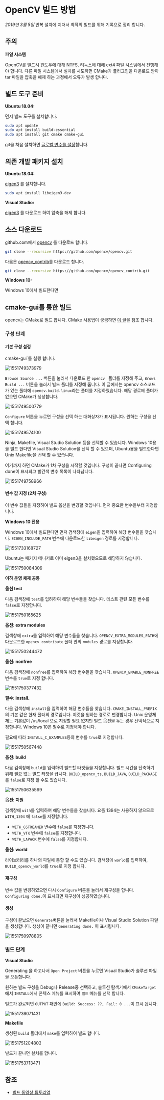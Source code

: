 # OpenCV 빌드 방법

*2019년 3월 5일* 반복 설치에 지쳐서 최적의 빌드를 위해 기록으로 정리 합니다.

## 주의

**파일 시스템**

OpenCV를 빌드시 윈도우에 대해 NTFS, 리눅스에 대해 ext4 파일 시스템에서 진행해야 합니다. 다른 파일 시스템에서 설치를 시도하면 CMake가 플러그인을 다운로드 받아 tar 파일을 압축을 해제 하는 과정에서 오류가 발생 합니다.

## 빌드 도구 준비

**Ubuntu 18.04:** 

먼저 빌드 도구를 설치합니다.

```sh
sudo apt update
sudo apt install build-essential
sudo apt install git cmake cmake-gui
```

git을 처음 설치하면 [글로벌 변수를 설정](../git/install_git_on_ubnutu.md)합니다.

## 의존 개발 패키지 설치

**Ubuntu 18.04:**

[eigen3](https://launchpad.net/ubuntu/bionic/+package/libeigen3-dev) 를 설치합니다.

```sh
sudo apt install libeigen3-dev
```

**Visual Studio:**

[eigen3](https://launchpad.net/ubuntu/bionic/+package/libeigen3-dev) 를 다운로드 하여 압축을 해제 합니다.

## 소스 다운로드

github.com에서 [opencv](https://github.com/opencv/opencv) 를 다운로드 합니다.

```sh
git clone --recursive https://github.com/opencv/opencv.git
```

다음은 [opencv_contrib](https://github.com/opencv/opencv_contrib)를 다운로드 합니다.

```sh
git clone --recursive https://github.com/opencv/opencv_contrib.git
```

**Windows 10:**

Windows 10에서 빌드한다면 

## cmake-gui를 통한 빌드

opencv는 CMake로 빌드 합니다. CMake 사용법이 궁금하면 [이 글](../c_language/simple_cmake_introduction.md)을 참조 합니다.

### 구성 단계

#### 기본 구성 설정

cmake-gui`를 실행 합니다.

![1551749373979](build_opencv_with_cmake.assets/1551749373979.png)

`Browse Source ...` 버튼을 눌러서 다운로드 한  `opencv ` 폴더를 지정해 주고, `Brows Build ...` 버튼을 눌러서 빌드 폴더를 지정해 줍니다. 이 글에서는 opencv 소스코드가 있는 폴더에 `opencv.build.linux`라는 폴더를 지정하였습니다. 해당 경로에 폴더가 없으면 CMake가 생성합니다.

![1551749500779](build_opencv_with_cmake.assets/1551749500779.png)

`Configure` 버튼을 누르면 구성을 선택 하는 대화상자가 표시됩니다. 원하는 구성을 선택 합니다.

![1551749574100](build_opencv_with_cmake.assets/1551749574100.png)

Ninja, Makefile, Visual Studio Solution 등을 선택할 수 있습니다. Windows 10용을 빌드 한다면 Visual Studio Solution을 선택 할 수 있으며, Ubuntu용을 빌드한다면 Unix Makefile을 선택 할 수 있습니다.

여기까지 하면 CMake가 1차 구성을 시작할 것입니다. 구성이 끝나면 Configuring done이 표시되고 빨간색 변수 목록이 나타납니다.

![1551749758966](build_opencv_with_cmake.assets/1551749758966.png)

#### 변수 값 지정 (2차 구성)

이 변수 값들을 지정하여 빌드 옵션을 변경할 것입니다. 먼저 중요한 변수들부터 지정합니다.

**Windows 10 전용**

Windows 10에서 빌드한다면 먼저 검색창에 `eigen`을 입력하여 해당 변수들을 찾습니다. `EIGEN_INCLUDE_PATH` 변수에 다운로드한 `libeigen` 경로를 지정합니다.

![1551733168727](build_opencv_with_cmake.assets/1551733168727.png)

Ubuntu는 패키지 메니저로 이미 eigen3을 설치했으므로 해당하지 않습니다.

![1551750084309](build_opencv_with_cmake.assets/1551750084309.png)

**이하 운영 체제 공통**

**옵션 test**

다음 검색창에 `test`를 입려하여 해당 변수들을 찾습니다. 테스트 관련 모든 변수를 `false`로 지정합니다.

![1551750165625](build_opencv_with_cmake.assets/1551750165625.png)

**옵션: extra modules** 

검색창에 `extra`를 입력하여 해당 변수들을 찾습니다. `OPENCV_EXTRA_MODULES_PATH`에 다운로드한 `opencv_contribute` 폴더 안의 `modules` 경로를 지정합니다.

![1551750244472](build_opencv_with_cmake.assets/1551750244472.png)

**옵션: nonfree** 

다음 검색창에 `nonfree`를 입력하여 해당 변수들을 찾습니다. `OPENCV_ENABLE_NONFREE` 변수를 `true`로 지정 합니다.

![1551750377432](build_opencv_with_cmake.assets/1551750377432.png)

**필수: install.**

다음 검색창에 `install`을 입력하여 해당 변수들을 찾습니다. `CMAKE_INSTALL_PREFIX`의 기본 값은 현재 폴더의 경로입니다. 이것을 원하는 경로로 변경합니다. Unix 운영체제는 기본값이 /us/local 으로 지정할 필요 없지만 빌드 옵션을 두는 경우 선택적으로 지정합니다. Windows 10은 필수로 지정해야 합니다.

필요에 따라 `INSTALL_C_EXAMPLES`등의 변수를 `true`로 지정합니다.

![1551750567448](build_opencv_with_cmake.assets/1551750567448.png)

**옵션: build**

다음 검색창에 `build`를 입력하여 빌드할 타겟들을 지정합니다. 빌드 시간을 단축하기 위해 필요 없는 빌드 타겟을 끕니다. `BUILD_opencv_ts`, `BUILD_JAVA`, `BUILD_PACKAGE`를 `false`로 지정 할 수도 있습니다.

![1551750635569](build_opencv_with_cmake.assets/1551750635569.png)

**옵션: 지원**

검색창에 `with`를 입력하여 해당 변수들을 찾습니다. 요즘 1394는 사용하지 않으므로 `WITH_1394` 에 `false`를 지정합니다.

- `WITH_GSTREAMER` 변수에 `false`를 지정합니다.
- `WITH_VTK` 변수에 `false`를 지정합니다.
- `WITH_LAPACK` 변수에 `false`를 지정합니다.

**옵션: world**

라이브러리를 하나의 파일에 통합 할 수도 있습니다. 검색창에 `world`를 입력하여, `BUILD_opencv_world`를 `true`로 지정 합니다.

#### 재구성

변수 값을 변경하였으면 다시 `Configure` 버튼을 눌러서 재구성을 합니다.  `Configuring done.`이 표시되면 재구성이 성공하였습니다.

#### 생성

구성이 끝났으면 `Generate`버튼을 눌러서 Makefile이나 Visual Studio Solution 파일을 생성합니다. 생성이 끝나면 `Generating done.` 이 표시됩니다.

![1551750978805](build_opencv_with_cmake.assets/1551750978805.png)

### 빌드 단계

**Visual Studio**

Generating 을 하고나서 `Open Project`  버튼을 누르면 Visual Studio가 솔루션 파일을 오픈합니다.

원하는 빌드 구성을 Debug나 Release중 선택하고, 솔루션 탐색기에서 `CMakeTarget`에서 `INSTALL`에서 콘텍스 메뉴를 표시하여 `빌드` 메뉴를 선택 합니다.

빌드가 완료되면 `OUTPUT` 패인에 `Build: Success: ??, Fail: 0 ...`이 표시 됩니다.

![1551736071431](build_opencv_with_cmake.assets/1551736071431.png)

**Makefile**

생성된 `build` 폴더에서 `make`를 입력하여 빌드 합니다.

![1551751204803](build_opencv_with_cmake.assets/1551751204803.png)

빌드가 끝나면 설치를 합니다.

![1551753713471](build_opencv_with_cmake.assets/1551753713471.png)

## 참조

- [빌드 동영상 튜토리얼](https://webnautes.tistory.com/1036)